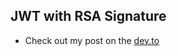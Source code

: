 ## JWT with RSA Signature 

- Check out my post on the [dev.to](https://dev.to/tayfunakgc/jwt-with-rsa-signature-1jd)